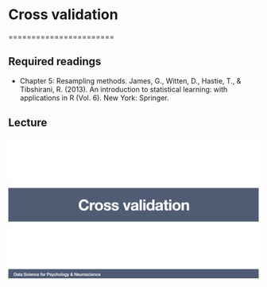 # Cross validation
=======================

## Required readings

- Chapter 5: Resampling methods. James, G., Witten, D., Hastie, T., & Tibshirani, R. (2013). An introduction to statistical learning: with applications in R (Vol. 6). New York: Springer.

## Lecture

[![Cross validation](../thumbnails/cross-validation.jpeg)](https://www.youtube.com/watch?v=YCTOdDkKXAU "Cross validation")
